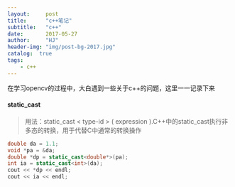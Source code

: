 ```yaml
---
layout:     post
title:      "c++笔记"
subtitle:   "c++"
date:       2017-05-27
author:     "HJ"
header-img: "img/post-bg-2017.jpg"
catalog:  true
tags:
    - c++
---
```


在学习opencv的过程中，大白遇到一些关于c++的问题，这里一一记录下来

#### static_cast

>用法：static_cast < type-id > ( expression ).C++中的static_cast执行非多态的转换，用于代替C中通常的转换操作

```c++
double da = 1.1;
void *pa = &da;
double *dp = static_cast<double*>(pa);
int ia = static_cast<int>(da);
cout << *dp << endl;
cout << ia << endl;
```
